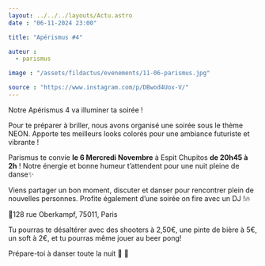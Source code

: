 ```yaml
---
layout: ../../../layouts/Actu.astro
date : "06-11-2024 23:00"

title: "Apérismus #4"

auteur :
  - parismus

image : "/assets/fildactus/evenements/11-06-parismus.jpg"

source : "https://www.instagram.com/p/DBwod4Uox-V/"
---
```


Notre Apérismus 4 va illuminer ta soirée !

Pour te préparer à briller, nous avons organisé une soirée sous le thème NEON. Apporte tes meilleurs looks colorés pour une ambiance futuriste et vibrante !

Parismus te convie __le 6 Mercredi Novembre__ à Espit Chupitos __de 20h45 à 2h__ ! Notre énergie et bonne humeur t’attendent pour une nuit pleine de danse✨

Viens partager un bon moment, discuter et danser pour rencontrer plein de nouvelles personnes. Profite également d’une soirée on fire avec un DJ !🔥

📍128 rue Oberkampf, 75011, Paris

Tu pourras te désaltérer avec des shooters à 2,50€, une pinte de bière à 5€, un soft à 2€, et tu pourras même jouer au beer pong!

Prépare-toi à danser toute la nuit 🕺 💃